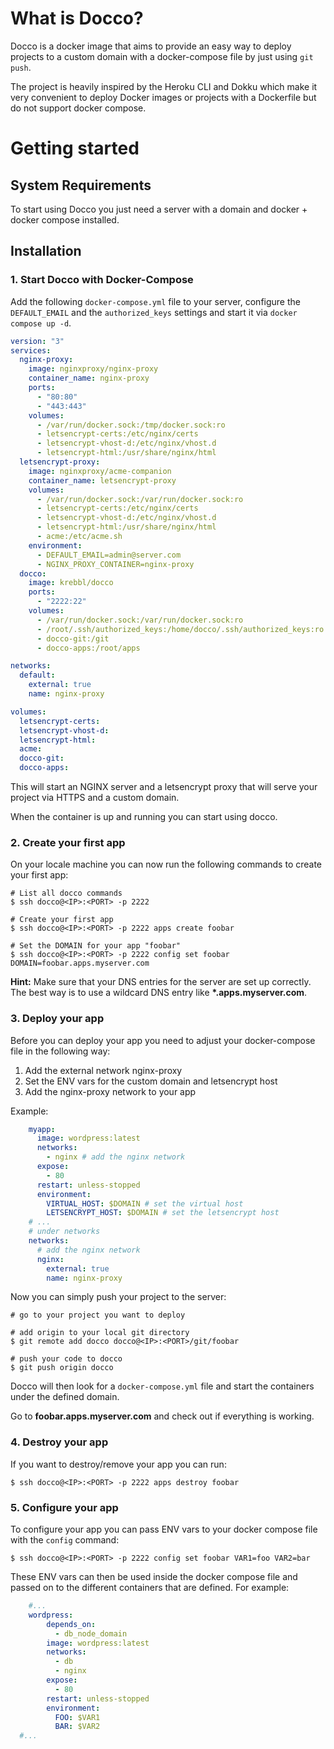 # What is Docco?

Docco is a docker image that aims to provide an easy way to deploy projects to a custom domain with a docker-compose file by just using `git push`.

The project is heavily inspired by the Heroku CLI and Dokku which make it very convenient to deploy Docker images or projects with a Dockerfile but do not support docker compose.

# Getting started

## System Requirements

To start using Docco you just need a server with a domain and docker + docker compose installed.

## Installation

### 1. Start Docco with Docker-Compose

Add the following `docker-compose.yml` file to your server, configure the `DEFAULT_EMAIL`
and the `authorized_keys` settings and start it via `docker compose up -d`.

```yaml
version: "3"
services:
  nginx-proxy:
    image: nginxproxy/nginx-proxy
    container_name: nginx-proxy
    ports:
      - "80:80"
      - "443:443"
    volumes:
      - /var/run/docker.sock:/tmp/docker.sock:ro
      - letsencrypt-certs:/etc/nginx/certs
      - letsencrypt-vhost-d:/etc/nginx/vhost.d
      - letsencrypt-html:/usr/share/nginx/html
  letsencrypt-proxy:
    image: nginxproxy/acme-companion
    container_name: letsencrypt-proxy
    volumes:
      - /var/run/docker.sock:/var/run/docker.sock:ro
      - letsencrypt-certs:/etc/nginx/certs
      - letsencrypt-vhost-d:/etc/nginx/vhost.d
      - letsencrypt-html:/usr/share/nginx/html
      - acme:/etc/acme.sh
    environment:
      - DEFAULT_EMAIL=admin@server.com
      - NGINX_PROXY_CONTAINER=nginx-proxy
  docco:
    image: krebbl/docco
    ports:
      - "2222:22"
    volumes:
      - /var/run/docker.sock:/var/run/docker.sock:ro
      - /root/.ssh/authorized_keys:/home/docco/.ssh/authorized_keys:ro
      - docco-git:/git
      - docco-apps:/root/apps

networks:
  default:
    external: true
    name: nginx-proxy

volumes:
  letsencrypt-certs:
  letsencrypt-vhost-d:
  letsencrypt-html:
  acme:
  docco-git:
  docco-apps:
```

This will start an NGINX server and a letsencrypt proxy that will serve your project via HTTPS and a custom domain.

When the container is up and running you can start using docco.

### 2. Create your first app

On your locale machine you can now run the following commands to create your first app:

```
# List all docco commands
$ ssh docco@<IP>:<PORT> -p 2222

# Create your first app
$ ssh docco@<IP>:<PORT> -p 2222 apps create foobar

# Set the DOMAIN for your app "foobar"
$ ssh docco@<IP>:<PORT> -p 2222 config set foobar DOMAIN=foobar.apps.myserver.com
```

**Hint:** Make sure that your DNS entries for the server are set up correctly. The best way is to
use a wildcard DNS entry like **\*.apps.myserver.com**.

### 3. Deploy your app

Before you can deploy your app you need to adjust your docker-compose file in the following way:

1. Add the external network nginx-proxy
2. Set the ENV vars for the custom domain and letsencrypt host
3. Add the nginx-proxy network to your app

Example:

```yaml
    myapp:
      image: wordpress:latest
      networks:
        - nginx # add the nginx network
      expose:
        - 80
      restart: unless-stopped
      environment:
        VIRTUAL_HOST: $DOMAIN # set the virtual host
        LETSENCRYPT_HOST: $DOMAIN # set the letsencrypt host
    # ...
    # under networks
    networks:
      # add the nginx network
      nginx:
        external: true
        name: nginx-proxy
```

Now you can simply push your project to the server:

```
# go to your project you want to deploy

# add origin to your local git directory
$ git remote add docco docco@<IP>:<PORT>/git/foobar

# push your code to docco
$ git push origin docco
```

Docco will then look for a `docker-compose.yml` file and start the containers under the defined domain.

Go to **foobar.apps.myserver.com** and check out if everything is working.

### 4. Destroy your app

If you want to destroy/remove your app you can run:

```
$ ssh docco@<IP>:<PORT> -p 2222 apps destroy foobar
```

### 5. Configure your app

To configure your app you can pass ENV vars to your docker compose file with the `config` command:

```
$ ssh docco@<IP>:<PORT> -p 2222 config set foobar VAR1=foo VAR2=bar
```

These ENV vars can then be used inside the docker compose file and passed on to the different containers that are defined. For example:

```yaml
    #...
    wordpress:
        depends_on:
          - db_node_domain
        image: wordpress:latest
        networks:
          - db
          - nginx
        expose:
          - 80
        restart: unless-stopped
        environment:
          FOO: $VAR1
          BAR: $VAR2
  #...
```



